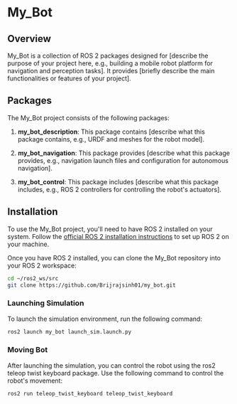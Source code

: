 # My_Bot

## Overview

My_Bot is a collection of ROS 2 packages designed for [describe the purpose of your project here, e.g., building a mobile robot platform for navigation and perception tasks]. It provides [briefly describe the main functionalities or features of your project].

## Packages

The My_Bot project consists of the following packages:

1. **my_bot_description**: This package contains [describe what this package contains, e.g., URDF and meshes for the robot model].

2. **my_bot_navigation**: This package provides [describe what this package provides, e.g., navigation launch files and configuration for autonomous navigation].

3. **my_bot_control**: This package includes [describe what this package includes, e.g., ROS 2 controllers for controlling the robot's actuators].

## Installation

To use the My_Bot project, you'll need to have ROS 2 installed on your system. Follow the [official ROS 2 installation instructions](https://index.ros.org/doc/ros2/Installation/) to set up ROS 2 on your machine.

Once you have ROS 2 installed, you can clone the My_Bot repository into your ROS 2 workspace:

```bash
cd ~/ros2_ws/src
git clone https://github.com/Brijrajsinh01/my_bot.git
```
### Launching Simulation

To launch the simulation environment, run the following command:

```bash
ros2 launch my_bot launch_sim.launch.py
```
### Moving Bot
After launching the simulation, you can control the robot using the ros2 teleop twist keyboard package. Use the following command to control the robot's movement:
```bash
ros2 run teleop_twist_keyboard teleop_twist_keyboard
```
